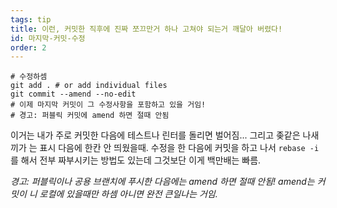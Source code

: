 ```yaml
---
tags: tip
title: 이런, 커밋한 직후에 진짜 쪼끄만거 하나 고쳐야 되는거 깨달아 버렸다!
id: 마지막-커밋-수정
order: 2
---
```


```git
# 수정하셈
git add . # or add individual files
git commit --amend --no-edit
# 이제 마지막 커밋이 그 수정사항을 포함하고 있을 거임!
# 경고: 퍼블릭 커밋에 amend 하면 절때 안됨
```

이거는 내가 주로 커밋한 다음에 테스트나 린터를 돌리면 벌어짐... 그리고 좆같은 나새끼가 는 표시 다음에 한칸 안 띄웠을때. 수정을 한 다음에 커밋을 하고 나서 `rebase -i`를 해서 전부 짜부시키는 방법도 있는데 그것보단 이게 백만배는 빠름.

*경고: 퍼블릭이나 공용 브랜치에 푸시한 다음에는 amend 하면 절때 안됨! amend는 커밋이 니 로컬에 있을때만 하셈 아니면 완전 큰일나는 거임.*